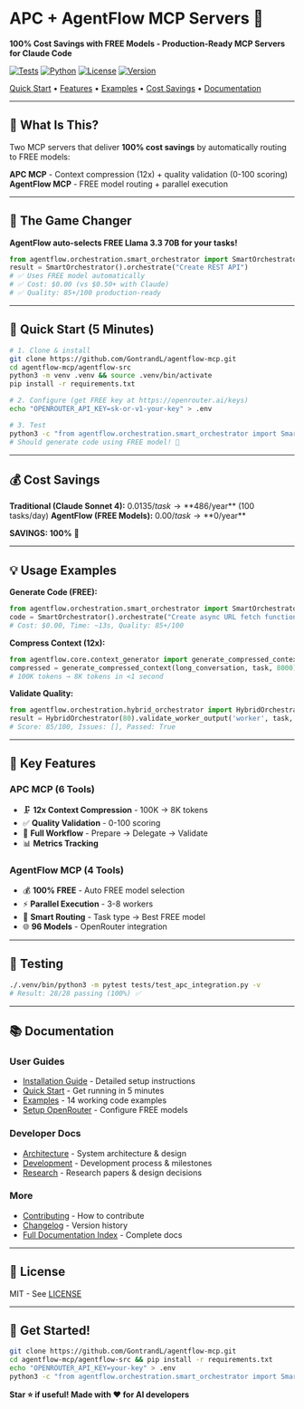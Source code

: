 # APC + AgentFlow MCP Servers 🚀

**100% Cost Savings with FREE Models - Production-Ready MCP Servers for Claude Code**

[![Tests](https://img.shields.io/badge/tests-28%2F28%20passing-brightgreen)]()
[![Python](https://img.shields.io/badge/python-3.11+-blue)]()
[![License](https://img.shields.io/badge/license-MIT-green)]()
[![Version](https://img.shields.io/badge/version-0.1.0--beta.1-orange)]()

[Quick Start](#-quick-start-5-minutes) • [Features](#-key-features) • [Examples](#-usage-examples) • [Cost Savings](#-cost-comparison) • [Documentation](#-documentation)

---

## 🎯 What Is This?

Two MCP servers that deliver **100% cost savings** by automatically routing to FREE models:

**APC MCP** - Context compression (12x) + quality validation (0-100 scoring)
**AgentFlow MCP** - FREE model routing + parallel execution

---

## 🌟 The Game Changer

**AgentFlow auto-selects FREE Llama 3.3 70B for your tasks!**

```python
from agentflow.orchestration.smart_orchestrator import SmartOrchestrator
result = SmartOrchestrator().orchestrate("Create REST API")
# ✅ Uses FREE model automatically
# ✅ Cost: $0.00 (vs $0.50+ with Claude)
# ✅ Quality: 85+/100 production-ready
```

---

## 🚀 Quick Start (5 Minutes)

```bash
# 1. Clone & install
git clone https://github.com/GontrandL/agentflow-mcp.git
cd agentflow-mcp/agentflow-src
python3 -m venv .venv && source .venv/bin/activate
pip install -r requirements.txt

# 2. Configure (get FREE key at https://openrouter.ai/keys)
echo "OPENROUTER_API_KEY=sk-or-v1-your-key" > .env

# 3. Test
python3 -c "from agentflow.orchestration.smart_orchestrator import SmartOrchestrator; print(SmartOrchestrator().orchestrate('Hello world'))"
# Should generate code using FREE model! 🎉
```

---

## 💰 Cost Savings

**Traditional (Claude Sonnet 4):** $0.0135/task → **$486/year** (100 tasks/day)
**AgentFlow (FREE Models):** $0.00/task → **$0/year**

**SAVINGS: 100%** 🚀

---

## 💡 Usage Examples

**Generate Code (FREE):**
```python
from agentflow.orchestration.smart_orchestrator import SmartOrchestrator
code = SmartOrchestrator().orchestrate("Create async URL fetch function")
# Cost: $0.00, Time: ~13s, Quality: 85+/100
```

**Compress Context (12x):**
```python
from agentflow.core.context_generator import generate_compressed_context
compressed = generate_compressed_context(long_conversation, task, 8000)
# 100K tokens → 8K tokens in <1 second
```

**Validate Quality:**
```python
from agentflow.orchestration.hybrid_orchestrator import HybridOrchestrator
result = HybridOrchestrator(80).validate_worker_output('worker', task, code)
# Score: 85/100, Issues: [], Passed: True
```

---

## 🎯 Key Features

### APC MCP (6 Tools)
- 🗜️ **12x Context Compression** - 100K → 8K tokens
- ✅ **Quality Validation** - 0-100 scoring
- 🔄 **Full Workflow** - Prepare → Delegate → Validate
- 📊 **Metrics Tracking**

### AgentFlow MCP (4 Tools)
- 💰 **100% FREE** - Auto FREE model selection
- ⚡ **Parallel Execution** - 3-8 workers
- 🎯 **Smart Routing** - Task type → Best FREE model
- 🌐 **96 Models** - OpenRouter integration

---

## 🧪 Testing

```bash
./.venv/bin/python3 -m pytest tests/test_apc_integration.py -v
# Result: 28/28 passing (100%) ✅
```

---

## 📚 Documentation

### User Guides
- [Installation Guide](INSTALL.md) - Detailed setup instructions
- [Quick Start](docs/guides/QUICK_INSTALL.md) - Get running in 5 minutes
- [Examples](docs/guides/EXAMPLES.md) - 14 working code examples
- [Setup OpenRouter](docs/guides/SETUP_OPENROUTER.md) - Configure FREE models

### Developer Docs
- [Architecture](docs/architecture/) - System architecture & design
- [Development](docs/development/) - Development process & milestones
- [Research](docs/research/) - Research papers & design decisions

### More
- [Contributing](CONTRIBUTING.md) - How to contribute
- [Changelog](CHANGELOG.md) - Version history
- [Full Documentation Index](docs/README.md) - Complete docs

---

## 📝 License

MIT - See [LICENSE](LICENSE)

---

## 🚀 Get Started!

```bash
git clone https://github.com/GontrandL/agentflow-mcp.git
cd agentflow-mcp/agentflow-src && pip install -r requirements.txt
echo "OPENROUTER_API_KEY=your-key" > .env
python3 -c "from agentflow.orchestration.smart_orchestrator import SmartOrchestrator; print(SmartOrchestrator().orchestrate('Hello!'))"
```

**Star ⭐ if useful! Made with ❤️ for AI developers**
